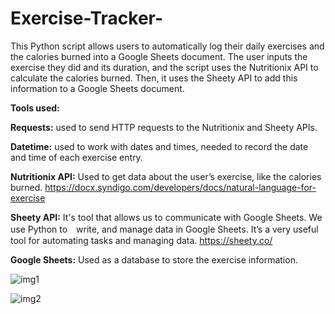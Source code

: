 # Exercise-Tracker-
This Python script allows users to automatically log their daily exercises and the calories burned into a Google Sheets document. The user inputs the exercise they did and its duration, and the script uses the Nutritionix API to calculate the calories burned. Then, it uses the Sheety API to add this information to a Google Sheets document.

**Tools used:**

**Requests:**  used to send HTTP requests to the Nutritionix and Sheety APIs.

**Datetime:** used to work with dates and times, needed to record the date and time of each exercise entry.

**Nutritionix API:** Used to get data about the user’s exercise, like the calories burned. https://docx.syndigo.com/developers/docs/natural-language-for-exercise

**Sheety API:** It's tool that allows us to communicate with Google Sheets. We use Python to　write, and manage data in Google Sheets. It’s a very useful tool for automating tasks and managing data. https://sheety.co/

**Google Sheets:** Used as a database to store the exercise information.

![img1](https://github.com/bardack134/Exercise-Tracker-/assets/142977989/746919f4-5f29-4fa1-85e2-acd91a51fcd5)


![img2](https://github.com/bardack134/Exercise-Tracker-/assets/142977989/e1e3bc12-b779-43a7-bdc5-c5d7f0df54a0)
